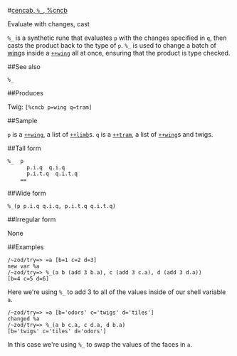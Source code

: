 #[cencab, `%_`, %cncb](#cncb)

Evaluate with changes, cast

`%_` is a synthetic rune that evaluates `p` with the changes specified in `q`, then casts the product back to the type of `p`. `%_` is used to change a batch of [wing]()s inside a [`++wing`]() all at once, ensuring that the product is type checked.

##See also

`%_`

##Produces

Twig: `[%cncb p=wing q=tram]`

##Sample

`p` is a [`++wing`](), a list of [`++limb`]()s.
`q` is a [`++tram`](), a list of [`++wing`]()s and twigs.

##Tall form

    %_  p
          p.i.q  q.i.q
          p.i.t.q  q.i.t.q
        ==

##Wide form

    %_(p p.i.q q.i.q, p.i.t.q q.i.t.q)

##Irregular form

None

##Examples

    /~zod/try=> =a [b=1 c=2 d=3]
    new var %a
    /~zod/try=> %_(a b (add 3 b.a), c (add 3 c.a), d (add 3 d.a))
    [b=4 c=5 d=6]

Here we're using `%_` to add 3 to all of the values inside of our shell variable `a`.

    /~zod/try=> =a [b='odors' c='twigs' d='tiles']
    changed %a
    /~zod/try=> %_(a b c.a, c d.a, d b.a)
    [b='twigs' c='tiles' d='odors']

In this case we're using `%_` to swap the values of the faces in `a`.

